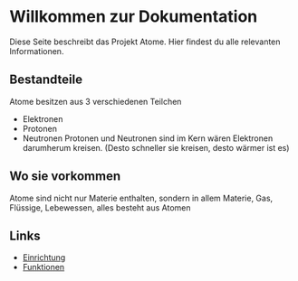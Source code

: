 # Willkommen zur Dokumentation
Diese Seite beschreibt das Projekt Atome. Hier findest du alle relevanten Informationen.

## Bestandteile

Atome besitzen aus 3 verschiedenen Teilchen
- Elektronen
- Protonen
- Neutronen
Protonen und Neutronen sind im Kern wären Elektronen darumherum kreisen.
(Desto schneller sie kreisen, desto wärmer ist es)

## Wo sie vorkommen

Atome sind nicht nur Materie enthalten, sondern in allem
Materie, Gas, Flüssige, Lebewessen, alles besteht aus Atomen

## Links

- [Einrichtung](docs/setup.md)
- [Funktionen](docs/features.md)
